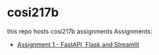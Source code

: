 # cosi217b
this repo hosts cosi217b assignments
Assignments:
- [Assignment 1 - FastAPI, Flask and Streamlit](assignment_1/README.md)
